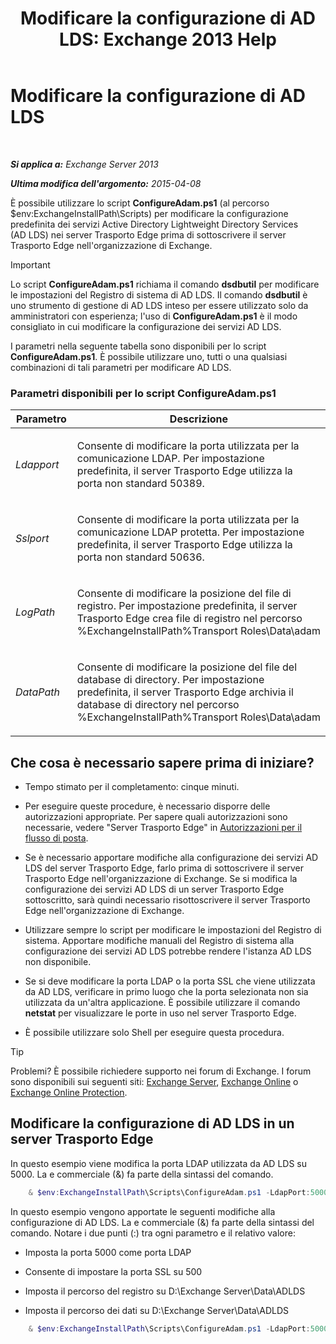 ﻿---
title: 'Modificare la configurazione di AD LDS: Exchange 2013 Help'
TOCTitle: Modificare la configurazione di AD LDS
ms:assetid: 381f582c-15ec-43bc-b674-5399fad72c97
ms:mtpsurl: https://technet.microsoft.com/it-it/library/Aa997269(v=EXCHG.150)
ms:contentKeyID: 61183405
ms.date: 05/22/2018
mtps_version: v=EXCHG.150
ms.translationtype: MT
---

# Modificare la configurazione di AD LDS

 

_**Si applica a:** Exchange Server 2013_

_**Ultima modifica dell'argomento:** 2015-04-08_

È possibile utilizzare lo script **ConfigureAdam.ps1** (al percorso $env:ExchangeInstallPath\\Scripts) per modificare la configurazione predefinita dei servizi Active Directory Lightweight Directory Services (AD LDS) nei server Trasporto Edge prima di sottoscrivere il server Trasporto Edge nell'organizzazione di Exchange.


> [!IMPORTANT]
> Lo script <STRONG>ConfigureAdam.ps1</STRONG> richiama il comando <STRONG>dsdbutil</STRONG> per modificare le impostazioni del Registro di sistema di AD&nbsp;LDS. Il comando <STRONG>dsdbutil</STRONG> è uno strumento di gestione di AD&nbsp;LDS inteso per essere utilizzato solo da amministratori con esperienza; l'uso di <STRONG>ConfigureAdam.ps1</STRONG> è il modo consigliato in cui modificare la configurazione dei servizi AD&nbsp;LDS.



I parametri nella seguente tabella sono disponibili per lo script **ConfigureAdam.ps1**. È possibile utilizzare uno, tutti o una qualsiasi combinazioni di tali parametri per modificare AD LDS.

### Parametri disponibili per lo script ConfigureAdam.ps1

<table>
<colgroup>
<col style="width: 50%" />
<col style="width: 50%" />
</colgroup>
<thead>
<tr class="header">
<th>Parametro</th>
<th>Descrizione</th>
</tr>
</thead>
<tbody>
<tr class="odd">
<td><p><em>Ldapport</em></p></td>
<td><p>Consente di modificare la porta utilizzata per la comunicazione LDAP. Per impostazione predefinita, il server Trasporto Edge utilizza la porta non standard 50389.</p></td>
</tr>
<tr class="even">
<td><p><em>Sslport</em></p></td>
<td><p>Consente di modificare la porta utilizzata per la comunicazione LDAP protetta. Per impostazione predefinita, il server Trasporto Edge utilizza la porta non standard 50636.</p></td>
</tr>
<tr class="odd">
<td><p><em>LogPath</em></p></td>
<td><p>Consente di modificare la posizione del file di registro. Per impostazione predefinita, il server Trasporto Edge crea file di registro nel percorso %ExchangeInstallPath%Transport Roles\Data\adam</p></td>
</tr>
<tr class="even">
<td><p><em>DataPath</em></p></td>
<td><p>Consente di modificare la posizione del file del database di directory. Per impostazione predefinita, il server Trasporto Edge archivia il database di directory nel percorso %ExchangeInstallPath%Transport Roles\Data\adam</p></td>
</tr>
</tbody>
</table>


## Che cosa è necessario sapere prima di iniziare?

  - Tempo stimato per il completamento: cinque minuti.

  - Per eseguire queste procedure, è necessario disporre delle autorizzazioni appropriate. Per sapere quali autorizzazioni sono necessarie, vedere "Server Trasporto Edge" in [Autorizzazioni per il flusso di posta](mail-flow-permissions-exchange-2013-help.md).

  - Se è necessario apportare modifiche alla configurazione dei servizi AD LDS del server Trasporto Edge, farlo prima di sottoscrivere il server Trasporto Edge nell'organizzazione di Exchange. Se si modifica la configurazione dei servizi AD LDS di un server Trasporto Edge sottoscritto, sarà quindi necessario risottoscrivere il server Trasporto Edge nell'organizzazione di Exchange.

  - Utilizzare sempre lo script per modificare le impostazioni del Registro di sistema. Apportare modifiche manuali del Registro di sistema alla configurazione dei servizi AD LDS potrebbe rendere l'istanza AD LDS non disponibile.

  - Se si deve modificare la porta LDAP o la porta SSL che viene utilizzata da AD LDS, verificare in primo luogo che la porta selezionata non sia utilizzata da un'altra applicazione. È possibile utilizzare il comando **netstat** per visualizzare le porte in uso nel server Trasporto Edge.

  - È possibile utilizzare solo Shell per eseguire questa procedura.


> [!TIP]
> Problemi? È possibile richiedere supporto nei forum di Exchange. I forum sono disponibili sui seguenti siti: <A href="https://go.microsoft.com/fwlink/p/?linkid=60612">Exchange Server</A>, <A href="https://go.microsoft.com/fwlink/p/?linkid=267542">Exchange Online</A> o <A href="https://go.microsoft.com/fwlink/p/?linkid=285351">Exchange Online Protection</A>.



## Modificare la configurazione di AD LDS in un server Trasporto Edge

In questo esempio viene modifica la porta LDAP utilizzata da AD LDS su 5000. La e commerciale (&) fa parte della sintassi del comando.
```powershell
    & $env:ExchangeInstallPath\Scripts\ConfigureAdam.ps1 -LdapPort:5000
```
In questo esempio vengono apportate le seguenti modifiche alla configurazione di AD LDS. La e commerciale (&) fa parte della sintassi del comando. Notare i due punti (:) tra ogni parametro e il relativo valore:

  - Imposta la porta 5000 come porta LDAP

  - Consente di impostare la porta SSL su 500

  - Imposta il percorso del registro su D:\\Exchange Server\\Data\\ADLDS

  - Imposta il percorso dei dati su D:\\Exchange Server\\Data\\ADLDS

<!-- end list -->
```powershell
    & $env:ExchangeInstallPath\Scripts\ConfigureAdam.ps1 -LdapPort:5000 -SslPort:5001 -LogPath:"D:\Exchange Server\Data\ADLDS" -DataPath:"D:\Exchange Server\Data\ADLDS"
```
